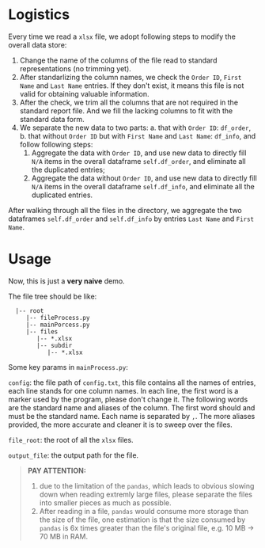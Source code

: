 # Logistics
Every time we read a `xlsx` file, we adopt following steps to modify the overall data store:
1. Change the name of the columns of the file read to standard representations (no trimming yet).
2. After standarlizing the column names, we check the `Order ID`, `First Name` and `Last Name` entries. If they don't exist, it means this file is not valid for obtaining valuable information.
3. After the check, we trim all the columns that are not required in the standard report file. And we fill the lacking columns to fit with the standard data form.
4. We separate the new data to two parts: a. that with `Order ID`: `df_order`, b. that without `Order ID` but with `First Name` and `Last Name`: `df_info`, and follow following steps:
   1. Aggregate the data with `Order ID`, and use new data to directly fill `N/A` items in the overall dataframe `self.df_order`, and eliminate all the duplicated entries;
   2. Aggregate the data without `Order ID`, and use new data to directly fill `N/A` items in the overall dataframe `self.df_info`, and eliminate all the duplicated entries.

After walking through all the files in the directory, we aggregate the two dataframes `self.df_order` and `self.df_info` by entries `Last Name` and `First Name`. 


# Usage
Now, this is just a **very naive** demo.

The file tree should be like:

      |-- root
         |-- fileProcess.py
         |-- mainPorcess.py
         |-- files
            |-- *.xlsx
            |-- subdir
               |-- *.xlsx

Some key params in `mainProcess.py`:

`config`: the file path of `config.txt`, this file contains all the names of entries, each line stands for one column names. In each line, the first word is a marker used by the program, please don't change it. The following words are the standard name and aliases of the column. The first word should and must be the standard name. Each name is separated by `,`. The more aliases provided, the more accurate and cleaner it is to sweep over the files.

`file_root`: the root of all the `xlsx` files.

`output_file`: the output path for the file.


> **PAY ATTENTION:** 
> 
> 1. due to the limitation of the `pandas`, which leads to obvious slowing down when reading extremly large files, please separate the files into smaller pieces as much as possible.
> 2. After reading in a file, `pandas` would consume more storage than the size of the file, one estimation is that the size consumed by `pandas` is 6x times greater than the file's original file, e.g. 10 MB -> 70 MB in RAM.